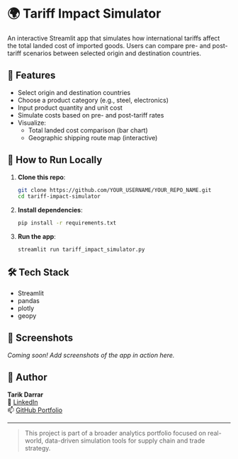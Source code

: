 # 🌍 Tariff Impact Simulator

An interactive Streamlit app that simulates how international tariffs affect the total landed cost of imported goods. Users can compare pre- and post-tariff scenarios between selected origin and destination countries.

## 🚀 Features

- Select origin and destination countries
- Choose a product category (e.g., steel, electronics)
- Input product quantity and unit cost
- Simulate costs based on pre- and post-tariff rates
- Visualize:
  - Total landed cost comparison (bar chart)
  - Geographic shipping route map (interactive)

## 📂 How to Run Locally

1. **Clone this repo**:
   ```bash
   git clone https://github.com/YOUR_USERNAME/YOUR_REPO_NAME.git
   cd tariff-impact-simulator
   ```

2. **Install dependencies**:
   ```bash
   pip install -r requirements.txt
   ```

3. **Run the app**:
   ```bash
   streamlit run tariff_impact_simulator.py
   ```

## 🛠 Tech Stack

- Streamlit
- pandas
- plotly
- geopy

## 📸 Screenshots

*Coming soon! Add screenshots of the app in action here.*

## 👤 Author

**Tarik Darrar**  
🔗 [LinkedIn](https://www.linkedin.com/in/tarikdarrar/)  
📫 [GitHub Portfolio](https://github.com/Tboi28)

---

> This project is part of a broader analytics portfolio focused on real-world, data-driven simulation tools for supply chain and trade strategy.
